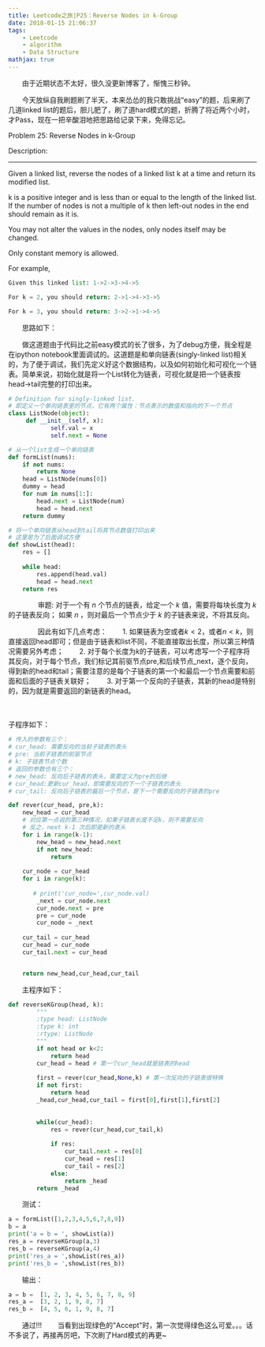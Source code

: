 ```yaml
---
title: Leetcode之旅|P25：Reverse Nodes in k-Group
date: 2018-01-15 21:06:37
tags: 
    - Leetcode
    - algorithm
    - Data Structure
mathjax: true
---
```


　　由于近期状态不太好，很久没更新博客了，惭愧三秒钟。

　　今天放纵自我刷题刷了半天，本来怂怂的我只敢挑战“easy”的题，后来刷了几道linked list的题后，胆儿肥了，刷了道hard模式的题，折腾了将近两个小时，才Pass，现在一把辛酸泪地把思路给记录下来，免得忘记。

  Problem 25: Reverse Nodes in k-Group

  Description:

  ---

Given a linked list, reverse the nodes of a linked list k at a time and return its modified list.

k is a positive integer and is less than or equal to the length of the linked list. If the number of nodes is not a multiple of k then left-out nodes in the end should remain as it is.

You may not alter the values in the nodes, only nodes itself may be changed.

Only constant memory is allowed.

For example,
```python
Given this linked list: 1->2->3->4->5

For k = 2, you should return: 2->1->4->3->5

For k = 3, you should return: 3->2->1->4->5
```

　　思路如下：

　　做这道题由于代码比之前easy模式的长了很多，为了debug方便，我全程是在ipython notebook里面调试的。这道题是和单向链表(singly-linked list)相关的，为了便于调试，我们先定义好这个数据结构，以及如何初始化和可视化一个链表。简单来说，初始化就是将一个List转化为链表，可视化就是把一个链表按head->tail完整的打印出来。



```python
# Definition for singly-linked list.
# 即定义一个单向链表里的节点，它有两个属性：节点表示的数值和指向的下一个节点
class ListNode(object):
     def __init__(self, x):
            self.val = x
            self.next = None
```
```python
# 从一个list生成一个单向链表
def formList(nums):
    if not nums:
        return None
    head = ListNode(nums[0])
    dummy = head
    for num in nums[1:]:
        head.next = ListNode(num)
        head = head.next
    return dummy

# 将一个单向链表从head到tail将其节点数值打印出来
# 这里是为了后面调试方便
def showList(head):
    res = []
    
    while head:
        res.append(head.val)
        head = head.next
    return res
```
 <!-- more -->

　　
　　审题: 对于一个有 $n$ 个节点的链表，给定一个 $k$ 值，需要将每块长度为 $k$ 的子链表反向； 如果 $n%k != 0$ ，则对最后一个节点少于 $k$ 的子链表来说，不将其反向。

　　
　　因此有如下几点考虑：
　　1. 如果链表为空或者$k<2$，或者$n<k$，则直接返回head即可；但是由于链表和list不同，不能直接取出长度，所以第三种情况需要另外考虑；
　　2. 对于每个长度为$k$的子链表，可以考虑写一个子程序将其反向，对于每个节点，我们标记其前驱节点pre,和后续节点_next，逐个反向，得到新的head和tail；需要注意的是每个子链表的第一个和最后一个节点需要和前面和后面的子链表关联好；
　　3. 对于第一个反向的子链表，其新的head是特别的，因为就是需要返回的新链表的head。
　　

　　

  子程序如下：

```python
# 传入的参数有三个：
# cur_head: 需要反向的当前子链表的表头
# pre: 当前子链表的前驱节点
# k: 子链表节点个数
# 返回的参数也有三个：
# new_head: 反向后子链表的表头，需要定义为pre的后继
# cur_head:更新cur_head，即需要反向的下一个子链表的表头
# cur_tail: 反向后子链表的最后一个节点，是下一个需要反向的子链表的pre

def rever(cur_head, pre,k):
    new_head = cur_head
    # 对应第一点说的第三种情况，如果子链表长度不足k，则不需要反向
    # 反之，next k-1 次后即是新的表头
    for i in range(k-1):
        new_head = new_head.next
        if not new_head:
            return
    
    cur_node = cur_head
    for i in range(k):
        
       # print('cur_node=',cur_node.val)
        _next = cur_node.next
        cur_node.next = pre
        pre = cur_node
        cur_node = _next
        
    cur_tail = cur_head
    cur_head = cur_node
    cur_tail.next = cur_head


    return new_head,cur_head,cur_tail  
```

　　主程序如下：
```python
def reverseKGroup(head, k):
        """
        :type head: ListNode
        :type k: int
        :rtype: ListNode
        """
        if not head or k<2:
            return head
        cur_head = head # 第一个cur_head就是链表的head
        
        first = rever(cur_head,None,k) # 第一次反向的子链表很特殊
        if not first:
            return head
        _head,cur_head,cur_tail = first[0],first[1],first[2]
        
        
        while(cur_head):
            res = rever(cur_head,cur_tail,k)
           
            if res:
                cur_tail.next = res[0]
                cur_head = res[1]
                cur_tail = res[2]
            else:
                return _head
        return _head   
```

　　测试：
```python
a = formList([1,2,3,4,5,6,7,8,9])
b = a
print('a = b = ', showList(a))
res_a = reverseKGroup(a,3)
res_b = reverseKGroup(a,4)
print('res_a = ',showList(res_a))
print('res_b = ',showList(res_b))
```

　　输出：
```python
a = b =  [1, 2, 3, 4, 5, 6, 7, 8, 9]
res_a =  [3, 2, 1, 9, 8, 7]
res_b =  [4, 5, 6, 1, 9, 8, 7]
```

　　通过!!!
　　当看到出现绿色的"Accept"时，第一次觉得绿色这么可爱。。。话不多说了，再接再厉吧，下次刷了Hard模式的再更~
